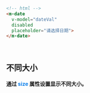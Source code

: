<br/>

```html
<!-- html -->
<m-date 
  v-model="dateVal"
  disabled
  placeholder="请选择日期">
</m-date>
```
<br/>

## 不同大小
#### 通过 <font color=#0e80eb>**size**</font> 属性设置显示不同大小。